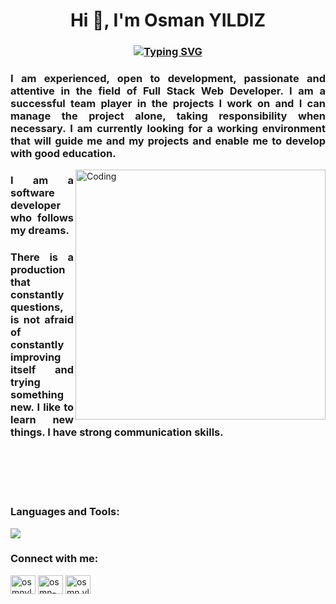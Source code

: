 <h1 align="center">Hi 👋, I'm Osman YILDIZ</h1>
<h3 align="center">

[![Typing SVG](https://readme-typing-svg.demolab.com?font=Poppins&weight=500&size=30&duration=3000&pause=1000&color=F70404&random=false&width=435&lines=Full+Stack+Web+Developer)](https://git.io/typing-svg)

</h3>

<h3 align="justify">I am experienced, open to development, passionate and attentive in the field of Full Stack Web Developer. I am a successful team player in the projects I work on and I can manage the project alone, taking responsibility when necessary. I am currently looking for a working environment that will guide me and my projects and enable me to develop with good education.</h1>

<img align="right" alt="Coding" width="400" src="https://cdn.dribbble.com/users/1162077/screenshots/3848914/programmer.gif">
  
<h3 align="justify">I am a software developer who follows my dreams.</h4>

<h3 align="justify">There is a production that constantly questions, is not afraid of constantly improving itself and trying something new. I like to learn new things. I have strong communication skills.</h3>

<br><br><br><br>

<h3 align="left">Languages and Tools:</h3>
<p align="left">
  <a href="https://skillicons.dev">
    <img src="https://skillicons.dev/icons?&theme=light&i=visualstudio,vscode,phpstorm,laravel,php,angular,dotnet,cs,html,css,bootstrap,github,postgres,mysql,mongo,redis,docker,rabbitmq,postman"/>
  </a>
</p>
 
<h3 align="left">Connect with me:</h3>
<p align="left">
<a href="mailto:osmnyldiz0@gmail.com" target="_blank"><img align="center" src="https://cdn.jsdelivr.net/npm/simple-icons@3.0.1/icons/gmail.svg" alt="osmnyldiz0@gmail.com" height="30" width="40" /></a>
<a href="https://www.linkedin.com/in/osmn-yldiz/" target="_blank"><img align="center" src="https://cdn.jsdelivr.net/npm/simple-icons@3.0.1/icons/linkedin.svg" alt="osmn-yldiz" height="30" width="40" /></a>
<a href="https://www.instagram.com/osmn.yldiz/" target="_blank"><img align="center" src="https://cdn.jsdelivr.net/npm/simple-icons@3.0.1/icons/instagram.svg" alt="osmn.yldiz" height="30" width="40" /></a>
</p>
